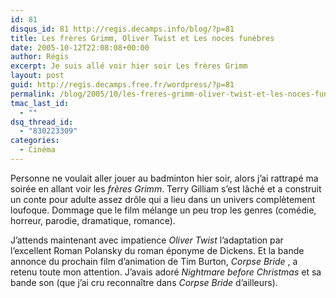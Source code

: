 ```yaml
---
id: 81
disqus_id: 81 http://regis.decamps.info/blog/?p=81
title: Les frères Grimm, Oliver Twist et Les noces funèbres
date: 2005-10-12T22:08:08+00:00
author: Régis
excerpt: Je suis allé voir hier soir Les frères Grimm
layout: post
guid: http://regis.decamps.free.fr/wordpress/?p=81
permalink: /blog/2005/10/les-freres-grimm-oliver-twist-et-les-noces-funebres/
tmac_last_id:
  - ""
dsq_thread_id:
  - "830223309"
categories:
  - Cinéma
---
```

Personne ne voulait aller jouer au badminton hier soir, alors j’ai rattrapé ma soirée en allant voir les _frères Grimm_. Terry Gilliam s’est lâché et a construit un conte pour adulte assez drôle qui a lieu dans un univers complètement loufoque. Dommage que le film mélange un peu trop les genres (comédie, horreur, parodie, dramatique, romance).

J’attends maintenant avec impatience _Oliver Twist_ l’adaptation par l’excellent Roman Polansky du roman éponyme de Dickens. Et la bande annonce du prochain film d’animation de Tim Burton, _Corpse Bride_ , a retenu toute mon attention. J’avais adoré _Nightmare before Christmas_ et sa bande son (que j’ai cru reconnaître dans _Corpse Bride_ d’ailleurs).
